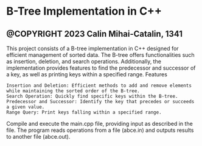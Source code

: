 # B-Tree Implementation in C++

@COPYRIGHT 2023 Calin Mihai-Catalin, 1341
--------------------------------------------------------------------------------

This project consists of a B-tree implementation in C++ designed for efficient management of sorted data. The B-tree offers functionalities such as insertion, deletion, and search operations. Additionally, the implementation provides features to find the predecessor and successor of a key, as well as printing keys within a specified range.
Features

    Insertion and Deletion: Efficient methods to add and remove elements while maintaining the sorted order of the B-tree.
    Search Operation: Quickly find specific keys within the B-tree.
    Predecessor and Successor: Identify the key that precedes or succeeds a given value.
    Range Query: Print keys falling within a specified range.



Compile and execute the main.cpp file, providing input as described in the file. The program reads operations from a file (abce.in) and outputs results to another file (abce.out).
